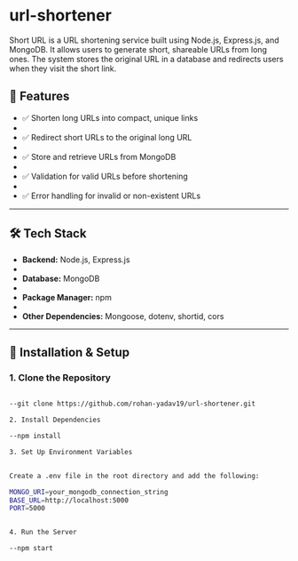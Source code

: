 # url-shortener
Short URL is a URL shortening service built using Node.js, Express.js, and MongoDB. It allows users to generate short, shareable URLs from long ones. The system stores the original URL in a database and redirects users when they visit the short link.

## 📌 Features

- ✅ Shorten long URLs into compact, unique links
- 
- ✅ Redirect short URLs to the original long URL
- 
- ✅ Store and retrieve URLs from MongoDB
- 
- ✅ Validation for valid URLs before shortening
- 
- ✅ Error handling for invalid or non-existent URLs

---

## 🛠️ Tech Stack

- **Backend:** Node.js, Express.js
- 
- **Database:** MongoDB
- 
- **Package Manager:** npm
- 
- **Other Dependencies:** Mongoose, dotenv, shortid, cors

---


## 📌 Installation & Setup


### **1. Clone the Repository**

```bash

--git clone https://github.com/rohan-yadav19/url-shortener.git

2. Install Dependencies

--npm install

3. Set Up Environment Variables


Create a .env file in the root directory and add the following:

MONGO_URI=your_mongodb_connection_string
BASE_URL=http://localhost:5000
PORT=5000


4. Run the Server

--npm start






